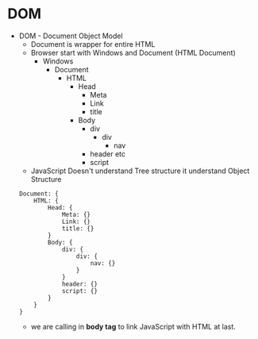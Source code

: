 # DOM
- DOM - Document Object Model
    - Document is wrapper for entire HTML
    - Browser start with Windows and Document (HTML Document)
        - Windows
            - Document
                - HTML 
                    - Head
                        - Meta
                        - Link
                        - title
                    - Body
                        - div
                            - div
                                - nav
                        - header etc
                        - script
    - JavaScript Doesn't understand Tree structure it understand Object Structure 
    ```
    Document: {
        HTML: {
            Head: {
                Meta: {}
                Link: {}
                title: {}
            }
            Body: {
                div: {
                    div: {
                        nav: {}
                    }
                }
                header: {}
                script: {}
            }
        }
    }
    ```
    - we are calling **<script src="script_path"></script>** in **body tag** to link JavaScript with HTML at last.